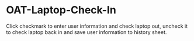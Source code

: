 # OAT-Laptop-Check-In
Click checkmark to enter user information and check laptop out, uncheck it to check laptop back in and save user information to history sheet.
